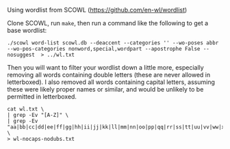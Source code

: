 Using wordlist from SCOWL (https://github.com/en-wl/wordlist)

Clone SCOWL, run `make`, then run a command like the following to get a base
wordlist:

```shell
./scowl word-list scowl.db --deaccent --categories '' --wo-poses abbr --wo-pos-categories nonword,special,wordpart --apostrophe False --nosuggest  > ../wl.txt
```

Then you will want to filter your wordlist down a little more, especially
removing all words containing double letters (these are never allowed in
letterboxed). I also removed all words containing capital letters, assuming
these were likely proper names or similar, and would be unlikely to be permitted
in letterboxed.

```shell
cat wl.txt \
| grep -Ev "[A-Z]" \
| grep -Ev "aa|bb|cc|dd|ee|ff|gg|hh|ii|jj|kk|ll|mm|nn|oo|pp|qq|rr|ss|tt|uu|vv|ww|xx|yy|zz" \
> wl-nocaps-nodubs.txt
```
